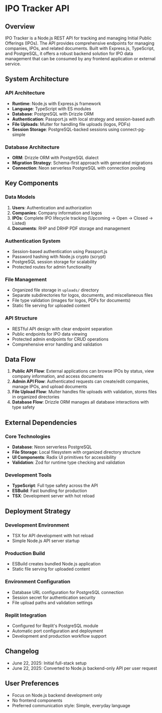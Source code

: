 # IPO Tracker API

## Overview

IPO Tracker is a Node.js REST API for tracking and managing Initial Public Offerings (IPOs). The API provides comprehensive endpoints for managing companies, IPOs, and related documents. Built with Express.js, TypeScript, and PostgreSQL, it offers a robust backend solution for IPO data management that can be consumed by any frontend application or external service.

## System Architecture

### API Architecture
- **Runtime**: Node.js with Express.js framework
- **Language**: TypeScript with ES modules
- **Database**: PostgreSQL with Drizzle ORM
- **Authentication**: Passport.js with local strategy and session-based auth
- **File Uploads**: Multer for handling file uploads (logos, PDFs)
- **Session Storage**: PostgreSQL-backed sessions using connect-pg-simple

### Database Architecture
- **ORM**: Drizzle ORM with PostgreSQL dialect
- **Migration Strategy**: Schema-first approach with generated migrations
- **Connection**: Neon serverless PostgreSQL with connection pooling

## Key Components

### Data Models
1. **Users**: Authentication and authorization
2. **Companies**: Company information and logos
3. **IPOs**: Complete IPO lifecycle tracking (Upcoming → Open → Closed → Listed)
4. **Documents**: RHP and DRHP PDF storage and management

### Authentication System
- Session-based authentication using Passport.js
- Password hashing with Node.js crypto (scrypt)
- PostgreSQL session storage for scalability
- Protected routes for admin functionality

### File Management
- Organized file storage in `uploads/` directory
- Separate subdirectories for logos, documents, and miscellaneous files
- File type validation (images for logos, PDFs for documents)
- Static file serving for uploaded content

### API Structure
- RESTful API design with clear endpoint separation
- Public endpoints for IPO data viewing
- Protected admin endpoints for CRUD operations
- Comprehensive error handling and validation

## Data Flow

1. **Public API Flow**: External applications can browse IPOs by status, view company information, and access documents
2. **Admin API Flow**: Authenticated requests can create/edit companies, manage IPOs, and upload documents
3. **File Upload Flow**: Multer handles file uploads with validation, stores files in organized directories
4. **Database Flow**: Drizzle ORM manages all database interactions with type safety

## External Dependencies

### Core Technologies
- **Database**: Neon serverless PostgreSQL
- **File Storage**: Local filesystem with organized directory structure
- **UI Components**: Radix UI primitives for accessibility
- **Validation**: Zod for runtime type checking and validation

### Development Tools
- **TypeScript**: Full type safety across the API
- **ESBuild**: Fast bundling for production
- **TSX**: Development server with hot reload

## Deployment Strategy

### Development Environment
- TSX for API development with hot reload
- Simple Node.js API server startup

### Production Build
- ESBuild creates bundled Node.js application
- Static file serving for uploaded content

### Environment Configuration
- Database URL configuration for PostgreSQL connection
- Session secret for authentication security
- File upload paths and validation settings

### Replit Integration
- Configured for Replit's PostgreSQL module
- Automatic port configuration and deployment
- Development and production workflow support

## Changelog
- June 22, 2025: Initial full-stack setup
- June 22, 2025: Converted to Node.js backend-only API per user request

## User Preferences

- Focus on Node.js backend development only
- No frontend components
- Preferred communication style: Simple, everyday language